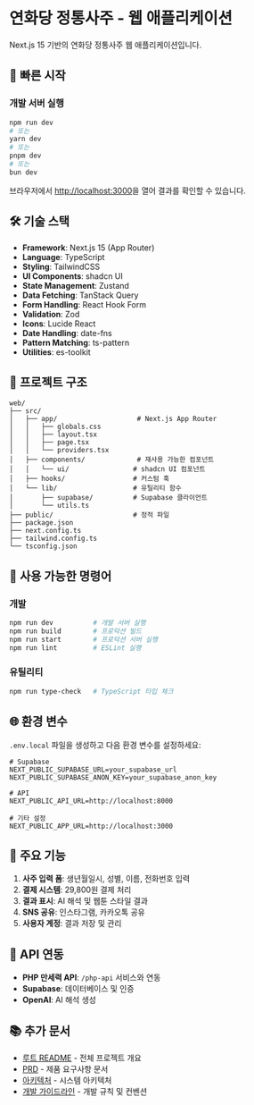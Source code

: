 # 연화당 정통사주 - 웹 애플리케이션

Next.js 15 기반의 연화당 정통사주 웹 애플리케이션입니다.

## 🚀 빠른 시작

### 개발 서버 실행

```bash
npm run dev
# 또는
yarn dev
# 또는
pnpm dev
# 또는
bun dev
```

브라우저에서 [http://localhost:3000](http://localhost:3000)을 열어 결과를 확인할 수 있습니다.

## 🛠️ 기술 스택

- **Framework**: Next.js 15 (App Router)
- **Language**: TypeScript
- **Styling**: TailwindCSS
- **UI Components**: shadcn UI
- **State Management**: Zustand
- **Data Fetching**: TanStack Query
- **Form Handling**: React Hook Form
- **Validation**: Zod
- **Icons**: Lucide React
- **Date Handling**: date-fns
- **Pattern Matching**: ts-pattern
- **Utilities**: es-toolkit

## 📁 프로젝트 구조

```
web/
├── src/
│   ├── app/                    # Next.js App Router
│   │   ├── globals.css
│   │   ├── layout.tsx
│   │   ├── page.tsx
│   │   └── providers.tsx
│   ├── components/             # 재사용 가능한 컴포넌트
│   │   └── ui/                # shadcn UI 컴포넌트
│   ├── hooks/                 # 커스텀 훅
│   └── lib/                   # 유틸리티 함수
│       ├── supabase/          # Supabase 클라이언트
│       └── utils.ts
├── public/                    # 정적 파일
├── package.json
├── next.config.ts
├── tailwind.config.ts
└── tsconfig.json
```

## 🔧 사용 가능한 명령어

### 개발
```bash
npm run dev          # 개발 서버 실행
npm run build        # 프로덕션 빌드
npm run start        # 프로덕션 서버 실행
npm run lint         # ESLint 실행
```

### 유틸리티
```bash
npm run type-check   # TypeScript 타입 체크
```

## 🌐 환경 변수

`.env.local` 파일을 생성하고 다음 환경 변수를 설정하세요:

```env
# Supabase
NEXT_PUBLIC_SUPABASE_URL=your_supabase_url
NEXT_PUBLIC_SUPABASE_ANON_KEY=your_supabase_anon_key

# API
NEXT_PUBLIC_API_URL=http://localhost:8000

# 기타 설정
NEXT_PUBLIC_APP_URL=http://localhost:3000
```

## 📱 주요 기능

1. **사주 입력 폼**: 생년월일시, 성별, 이름, 전화번호 입력
2. **결제 시스템**: 29,800원 결제 처리
3. **결과 표시**: AI 해석 및 웹툰 스타일 결과
4. **SNS 공유**: 인스타그램, 카카오톡 공유
5. **사용자 계정**: 결과 저장 및 관리

## 🔗 API 연동

- **PHP 만세력 API**: `/php-api` 서비스와 연동
- **Supabase**: 데이터베이스 및 인증
- **OpenAI**: AI 해석 생성

## 📚 추가 문서

- [루트 README](../README.md) - 전체 프로젝트 개요
- [PRD](../vooster-docs/prd.md) - 제품 요구사항 문서
- [아키텍처](../vooster-docs/architecture.md) - 시스템 아키텍처
- [개발 가이드라인](../vooster-docs/guideline.md) - 개발 규칙 및 컨벤션
